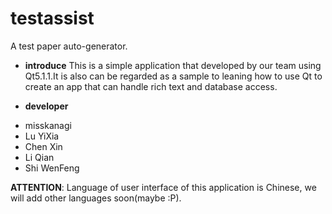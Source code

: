 testassist
==========

A test paper auto-generator.

* **introduce**
This is a simple application that developed by our team using Qt5.1.1.It is also can be regarded as a sample to leaning how to use Qt to create an app that can handle rich text and database access.

* **developer**
 - misskanagi
 - Lu YiXia
 - Chen Xin
 - Li Qian
 - Shi WenFeng

**ATTENTION**: Language of user interface of this application is Chinese, we will add other languages soon(maybe :P).
